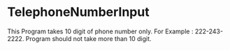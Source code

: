 # TelephoneNumberInput
This Program takes 10 digit of phone number only.
For Example : 222-243-2222.
Program should not take more than 10 digit. 
